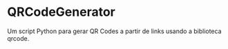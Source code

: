 # QRCodeGenerator
Um script Python para gerar QR Codes a partir de links usando a biblioteca qrcode.
